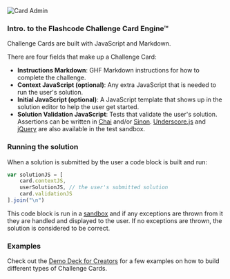![Card Admin](http://wmd-cdn.s3.amazonaws.com/card-admin.png)

### Intro. to the Flashcode Challenge Card Engine&trade;

Challenge Cards are built with JavaScript and Markdown.

There are four fields that make up a Challenge Card:

- **Instructions Markdown**: GHF Markdown instructions for how to complete the challenge. 
- **Context JavaScript (optional)**: Any extra JavaScript that is needed to run the user's solution. 
- **Initial JavaScript (optional)**: A JavaScript template that shows up in the solution editor to help the user get started. 
- **Solution Validation JavaScript**: Tests that validate the user's solution. Assertions can be written in [Chai](http://chaijs.com/) and/or [Sinon](http://sinonjs.org/). [Underscore.js](http://underscorejs.org/) and [jQuery](http://jquery.com/) are also available in the test sandbox.

### Running the solution
When a solution is submitted by the user a code block is built and run:

```js
var solutionJS = [
    card.contextJS,
    userSolutionJS, // the user's submitted solution
    card.validationJS
].join("\n")
```

This code block is run in a [sandbox](https://github.com/codeschool/javascript-sandbox/blob/821989a1788f8433b1cea56aa60dd200b30ce837/lib/index.js) and if any exceptions are thrown from it they are handled and displayed to the user. If no exceptions are thrown, the solution is considered to be correct.


### Examples

Check out the [Demo Deck for Creators](https://ss15-teampw.divshot.io/deck/wJeWGe4cgD/play) for a few examples on how to build different types of Challenge Cards.
